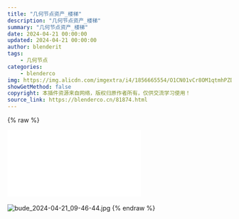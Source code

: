```yaml
---
title: "几何节点资产_楼梯"
description: "几何节点资产_楼梯"
summary: "几何节点资产_楼梯"
date: 2024-04-21 00:00:00
updated: 2024-04-21 00:00:00
author: blenderit
tags: 
    - 几何节点
categories:
    - blenderco
img: https://img.alicdn.com/imgextra/i4/1856665554/O1CN01vCr8OM1qtmhPZDxRj_!!1856665554.jpg
showGetMethod: false
copyright: 本插件资源来自网络，版权归原作者所有，仅供交流学习使用！
source_link: https://blenderco.cn/81874.html
---
```


{% raw %}
<p></p><div id="external-video-07021ba641" class="external-video"><iframe frameborder="0" src="//player.bilibili.com/player.html?aid=1153446496&amp;bvid=BV1LZ421n7J7&amp;cid=1513772442&amp;p=1" allowfullscreen="true"></iframe></div><br><img src="https://img.alicdn.com/imgextra/i4/1856665554/O1CN01vCr8OM1qtmhPZDxRj_!!1856665554.jpg" alt="bude_2024-04-21_09-46-44.jpg">
<div style="display: none">blenderco</div>
{% endraw %}